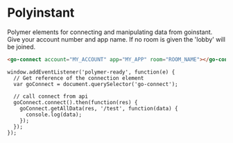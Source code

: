 Polyinstant
==========

Polymer elements for connecting and manipulating data from goinstant.
Give your account number and app name. If no room is given the 'lobby' will be joined.

```HTML
<go-connect account="MY_ACCOUNT" app="MY_APP" room="ROOM_NAME"></go-connect>
```

```JS
window.addEventListener('polymer-ready', function(e) {
  // Get reference of the connection element
  var goConnect = document.querySelector('go-connect');

  // call connect from api
  goConnect.connect().then(function(res) {
    goConnect.getAllData(res, '/test', function(data) {
      console.log(data);
    });
  });
});
```

